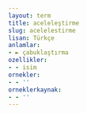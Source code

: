 ```yaml
---
layout: term
title: aceleleştirme
slug: acelelestirme
lisan: Türkçe
anlamlar:
- ► çabuklaştırma
ozellikler:
- - isim
ornekler:
- - ''
orneklerkaynak:
- - ''
---
```

